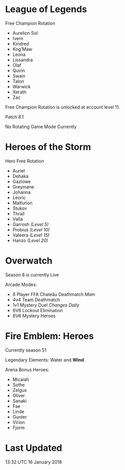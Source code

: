 # League of Legends

Free Champion Rotation

- Aurelion Sol
- Ivern
- Kindred
- Kog'Maw
- Leona
- Lissandra
- Olaf
- Quinn
- Swain
- Talon
- Warwick
- Xerath
- Zac

Free Champion Rotation is unlocked at account level 11.

Patch 8.1

No Rotating Game Mode Currently

# Heroes of the Storm

Hero Free Rotation

- Auriel
- Dehaka
- Gazlowe
- Greymane
- Johanna
- Leoric
- Malfurion
- Stukov
- Thrall
- Valla
- Garrosh *(Level 5)*
- Probius *(Level 10)*
- Valeera *(Level 15)*
- Hanzo *(Level 20)*

# Overwatch

Season 8 is currently Live

Arcade Modes:

- 8 Player FFA Chateâu Deathmatch *Main*
- 4v4 Team Deathmatch
- 1v1 Mystery Duel *Changes Daily*
- 6V6 Lockout Elimination
- 6V6 Mystery Heroes

# Fire Emblem: Heroes

Currently season 51

Legendary Elements: Water and **Wind**

Arena Bonus Heroes:

- Micaiah
- Sothe
- Zelgus
- Oliver
- Sanaki
- Fae
- Linde
- Gunter
- Virion
- Fjorm 

# Last Updated

13:32 UTC 16 January 2018


